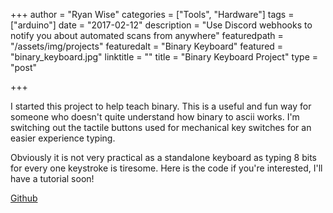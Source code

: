 +++
author = "Ryan Wise"
categories = ["Tools", "Hardware"]
tags = ["arduino"]
date = "2017-02-12"
description = "Use Discord webhooks to notify you about automated scans from anywhere"
featuredpath = "/assets/img/projects"
featuredalt = "Binary Keyboard"
featured = "binary_keyboard.jpg"
linktitle = ""
title = "Binary Keyboard Project"
type = "post"

+++

I started this project to help teach binary. This is a useful and fun way for someone who doesn't quite understand how binary to ascii works. I'm switching out the tactile buttons used for mechanical key switches for an easier experience typing.

Obviously it is not very practical as a standalone keyboard as typing 8 bits for every one keystroke is tiresome. Here is the code if you're interested, I'll have a tutorial soon!

[Github <i class="fa fa-external-link" aria-hidden="true"></i>](https://github.com/leobeosab/BinaryKeboard)
